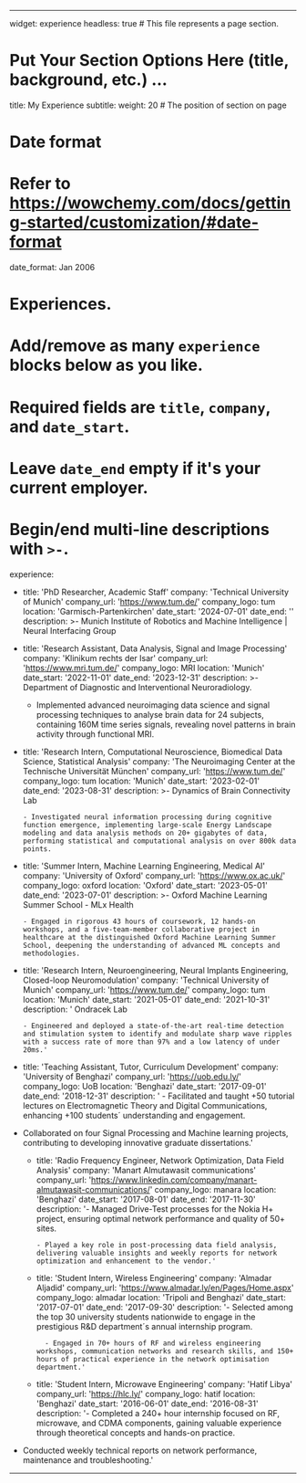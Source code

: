 ---

widget: experience
headless: true  # This file represents a page section.

# Put Your Section Options Here (title, background, etc.) ...
title: My Experience
subtitle:
weight: 20 # The position of section on page

# Date format
#   Refer to https://wowchemy.com/docs/getting-started/customization/#date-format
date_format: Jan 2006

# Experiences.
#   Add/remove as many `experience` blocks below as you like.
#   Required fields are `title`, `company`, and `date_start`.
#   Leave `date_end` empty if it's your current employer.
#   Begin/end multi-line descriptions with `>-`.
experience:
  - title: 'PhD Researcher, Academic Staff'
    company: 'Technical University of Munich'
    company_url: 'https://www.tum.de/'
    company_logo: tum
    location: 'Garmisch-Partenkirchen'
    date_start: '2024-07-01'
    date_end: ''
    description: >-
      Munich Institute of Robotics and Machine Intelligence | Neural Interfacing Group


  - title: 'Research Assistant, Data Analysis, Signal and Image Processing'
    company: 'Klinikum rechts der Isar'
    company_url: 'https://www.mri.tum.de/'
    company_logo: MRI
    location: 'Munich'
    date_start: '2022-11-01'
    date_end: '2023-12-31'
    description: >-
       Department of Diagnostic and Interventional Neuroradiology.
       
       - Implemented advanced neuroimaging data science and signal processing techniques to analyse brain data for 24 subjects, containing 160M time series signals, revealing novel patterns in brain activity through functional MRI.

  - title: 'Research Intern, Computational Neuroscience, Biomedical Data Science, Statistical Analysis'
    company: 'The Neuroimaging Center at the Technische Universität München'
    company_url: 'https://www.tum.de/'
    company_logo: tum
    location: 'Munich'
    date_start: '2023-02-01'
    date_end: '2023-08-31'
    description: >-
        Dynamics of Brain Connectivity Lab

        - Investigated neural information processing during cognitive function emergence, implementing large-scale Energy Landscape modeling and data analysis methods on 20+ gigabytes of data, performing statistical and computational analysis on over 800k data points.

  - title: 'Summer Intern, Machine Learning Engineering, Medical AI'
    company: 'University of Oxford'
    company_url: 'https://www.ox.ac.uk/'
    company_logo: oxford
    location: 'Oxford'
    date_start: '2023-05-01'
    date_end: '2023-07-01'
    description: >-
        Oxford Machine Learning Summer School - MLx Health

        - Engaged in rigorous 43 hours of coursework, 12 hands-on workshops, and a five-team-member collaborative project in healthcare at the distinguished Oxford Machine Learning Summer School, deepening the understanding of advanced ML concepts and methodologies.

  - title: 'Research Intern, Neuroengineering, Neural Implants Engineering, Closed-loop Neuromodulation'
    company: 'Technical University of Munich'
    company_url: 'https://www.tum.de/'
    company_logo: tum
    location: 'Munich'
    date_start: '2021-05-01'
    date_end: '2021-10-31'
    description: '
        Ondracek Lab
    
        - Engineered and deployed a state-of-the-art real-time detection and stimulation system to identify and modulate sharp wave ripples with a success rate of more than 97% and a low latency of under 20ms.'


  - title: 'Teaching Assistant, Tutor, Curriculum Development'
    company: 'University of Benghazi'
    company_url: 'https://uob.edu.ly/'
    company_logo: UoB
    location: 'Benghazi'
    date_start: '2017-09-01'
    date_end: '2018-12-31'
    description: '
        - Facilitated and taught +50 tutorial lectures on Electromagnetic Theory and Digital Communications, enhancing +100 students´ understanding and engagement.


- Collaborated on four Signal Processing and Machine learning projects, contributing to developing innovative graduate dissertations.'

  - title: 'Radio Frequency Engineer, Network Optimization, Data Field Analysis'
    company: 'Manart Almutawasit communications'
    company_url: 'https://www.linkedin.com/company/manart-almutawasit-communications/'
    company_logo: manara
    location: 'Benghazi'
    date_start: '2017-08-01'
    date_end: '2017-11-30'
    description: '- Managed Drive-Test processes for the Nokia H+ project, ensuring optimal network performance and quality of 50+ sites.


        - Played a key role in post-processing data field analysis, delivering valuable insights and weekly reports for network optimization and enhancement to the vendor.'    

  - title: 'Student Intern, Wireless Engineering'
    company: 'Almadar Aljadid'
    company_url: 'https://www.almadar.ly/en/Pages/Home.aspx'
    company_logo: almadar
    location: 'Tripoli and Benghazi'
    date_start: '2017-07-01'
    date_end: '2017-09-30'
    description: '- Selected among the top 30 university students nationwide to engage in the prestigious R&D department´s annual internship program.

          - Engaged in 70+ hours of RF and wireless engineering workshops, communication networks and research skills, and 150+ hours of practical experience in the network optimisation department.'

  - title: 'Student Intern, Microwave Engineering'
    company: 'Hatif Libya'
    company_url: 'https://hlc.ly/'
    company_logo: hatif
    location: 'Benghazi'
    date_start: '2016-06-01'
    date_end: '2016-08-31'
    description: '- Completed a 240+ hour internship focused on RF, microwave, and CDMA components, gaining valuable experience through theoretical concepts and hands-on practice.

- Conducted weekly technical reports on network performance, maintenance and troubleshooting.'


---